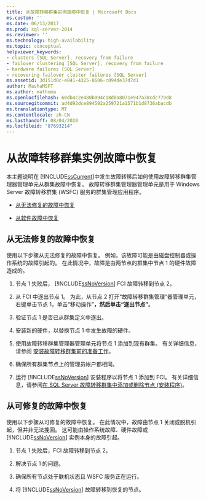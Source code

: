```yaml
---
title: 从故障转移群集实例故障中恢复 | Microsoft Docs
ms.custom: ''
ms.date: 06/13/2017
ms.prod: sql-server-2014
ms.reviewer: ''
ms.technology: high-availability
ms.topic: conceptual
helpviewer_keywords:
- clusters [SQL Server], recovery from failure
- failover clustering [SQL Server], recovery from failure
- hardware failures [SQL Server]
- recovering failover cluster failures [SQL Server]
ms.assetid: 3d151d0c-e841-4325-8606-c094de37d7d1
author: MashaMSFT
ms.author: mathoma
ms.openlocfilehash: 60db4c2e480b094c18d0a8071e947a38cdc779d8
ms.sourcegitcommit: ad4d92dce894592a259721a1571b1d8736abacdb
ms.translationtype: MT
ms.contentlocale: zh-CN
ms.lasthandoff: 08/04/2020
ms.locfileid: "87693214"
---
```

# <a name="recover-from-failover-cluster-instance-failure"></a>从故障转移群集实例故障中恢复
  本主题说明在 [!INCLUDE[ssCurrent](../../../includes/sscurrent-md.md)]中发生故障转移后如何使用故障转移群集管理器管理单元从群集故障中恢复。 故障转移群集管理器管理单元是用于 Windows Server 故障转移群集 (WSFC) 服务的群集管理应用程序。  
  
-   [从无法修复的故障中恢复](#Scenario1)  
  
-   [从软件故障中恢复](#Scenario2)  
  
##  <a name="recover-from-an-irreparable-failure"></a><a name="Scenario1"></a> 从无法修复的故障中恢复  
 使用以下步骤从无法修复的故障中恢复。 例如，该故障可能是由磁盘控制器或操作系统的故障引起的。 在此情况中，故障是由两节点的群集中节点 1 的硬件故障造成的。  
  
1.  节点 1 失败后， [!INCLUDE[ssNoVersion](../../../includes/ssnoversion-md.md)] FCI 故障转移到节点 2。  
  
2.  从 FCI 中逐出节点 1。 为此，从节点 2 打开“故障转移群集管理”器管理单元，右键单击节点 1，单击“移动操作”****，然后单击“逐出节点”****。  
  
3.  验证节点 1 是否已从群集定义中逐出。  
  
4.  安装新的硬件，以替换节点 1 中发生故障的硬件。  
  
5.  使用故障转移群集管理器管理单元将节点 1 添加到现有群集。 有关详细信息，请参阅 [安装故障转移群集前的准备工作](../install/before-installing-failover-clustering.md)。  
  
6.  确保所有群集节点上的管理员帐户都相同。  
  
7.  运行 [!INCLUDE[ssNoVersion](../../../includes/ssnoversion-md.md)] 安装程序以将节点 1 添加到 FCI。 有关详细信息，请参阅[在 SQL Server 故障转移群集中添加或删除节点 &#40;安装程序&#41;](../install/add-or-remove-nodes-in-a-sql-server-failover-cluster-setup.md)。  
  
##  <a name="recover-from-a-reparable-failure"></a><a name="Scenario2"></a> 从可修复的故障中恢复  
 使用以下步骤从可修复的故障中恢复。 在此情况中，故障由节点 1 关闭或脱机引起，但并非无法挽回。 这可能由操作系统故障、硬件故障或 [!INCLUDE[ssNoVersion](../../../includes/ssnoversion-md.md)] 实例本身的故障引起。  
  
1.  节点 1 失败后，FCI 故障转移到节点 2。  
  
2.  解决节点 1 的问题。  
  
3.  确保所有节点处于联机状态且 WSFC 服务正在运行。  
  
4.  将 [!INCLUDE[ssNoVersion](../../../includes/ssnoversion-md.md)] 故障转移到恢复的节点。  
  
  
